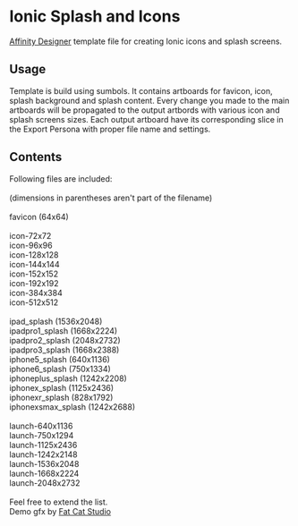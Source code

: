 # Ionic Splash and Icons

[Affinity Designer](https://affinity.serif.com/en-gb/designer/) template file for creating Ionic icons and splash screens.

## Usage

Template is build using sumbols. It contains artboards for favicon, icon, splash background and splash content. Every change you made to the main artboards will be propagated to the output artbords with various icon and splash screens sizes. Each output artboard have its corresponding slice in the Export Persona with proper file name and settings.

## Contents

Following files are included:\
\
(dimensions in parentheses aren't part of the filename)\
\
favicon (64x64)\
\
icon-72x72\
icon-96x96\
icon-128x128\
icon-144x144\
icon-152x152\
icon-192x192\
icon-384x384\
icon-512x512\
\
ipad_splash (1536x2048)\
ipadpro1_splash (1668x2224)\
ipadpro2_splash (2048x2732)\
ipadpro3_splash (1668x2388)\
iphone5_splash (640x1136)\
iphone6_splash (750x1334)\
iphoneplus_splash (1242x2208)\
iphonex_splash (1125x2436)\
iphonexr_splash (828x1792)\
iphonexsmax_splash (1242x2688)\
\
launch-640x1136\
launch-750x1294\
launch-1125x2436\
launch-1242x2148\
launch-1536x2048\
launch-1668x2224\
launch-2048x2732\
\
Feel free to extend the list.\
Demo gfx by [Fat Cat Studio](https://dribbble.com/fatcatstudio)
